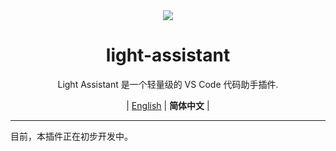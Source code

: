 <div align="center" >
<img src="../assets/icon/light-assistant.ico"/>
</div>


<h1 align="center">light-assistant</h1>

<div align="center" >
<p>Light Assistant 是一个轻量级的 VS Code 代码助手插件.</p></div>
<div align="center" >
<p>
| <a href="../README.md">English</a> | <b>简体中文</b> |
</p>
</div>

<hr>

目前，本插件正在初步开发中。